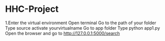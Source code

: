 # HHC-Project
1.Enter the virtual environment
   Open terminal
   Go to the path of your folder
   Type source activate yourvirtualname
   Go to app folder
   Type python app1.py
   Open the browser and go to http://127.0.0.1:5000/search
